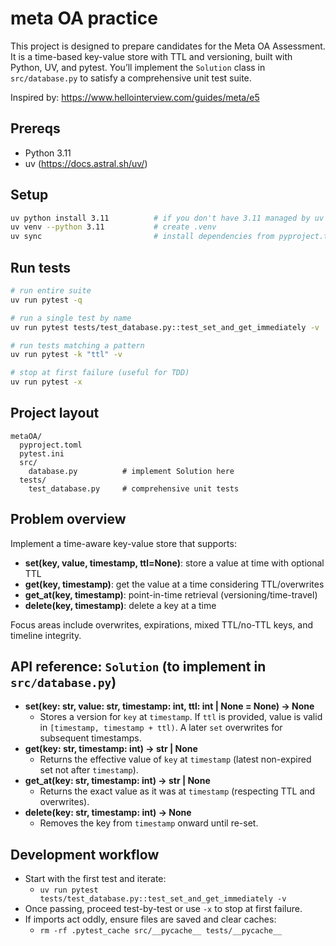 # meta OA practice

This project is designed to prepare candidates for the Meta OA Assessment. It is a time-based key-value store with TTL and versioning, built with Python, UV, and pytest. You’ll implement the `Solution` class in `src/database.py` to satisfy a comprehensive unit test suite.

Inspired by: https://www.hellointerview.com/guides/meta/e5

## Prereqs
- Python 3.11
- uv (https://docs.astral.sh/uv/)

## Setup
```bash
uv python install 3.11          # if you don't have 3.11 managed by uv yet
uv venv --python 3.11           # create .venv
uv sync                         # install dependencies from pyproject.toml
```

## Run tests
```bash
# run entire suite
uv run pytest -q

# run a single test by name
uv run pytest tests/test_database.py::test_set_and_get_immediately -v

# run tests matching a pattern
uv run pytest -k "ttl" -v

# stop at first failure (useful for TDD)
uv run pytest -x
```

## Project layout
```
metaOA/
  pyproject.toml
  pytest.ini
  src/
    database.py          # implement Solution here
  tests/
    test_database.py     # comprehensive unit tests
```

## Problem overview
Implement a time-aware key-value store that supports:
- **set(key, value, timestamp, ttl=None)**: store a value at time with optional TTL
- **get(key, timestamp)**: get the value at a time considering TTL/overwrites
- **get_at(key, timestamp)**: point-in-time retrieval (versioning/time-travel)
- **delete(key, timestamp)**: delete a key at a time

Focus areas include overwrites, expirations, mixed TTL/no-TTL keys, and timeline integrity.

## API reference: `Solution` (to implement in `src/database.py`)
- **set(key: str, value: str, timestamp: int, ttl: int | None = None) -> None**
  - Stores a version for `key` at `timestamp`. If `ttl` is provided, value is valid in `[timestamp, timestamp + ttl)`. A later `set` overwrites for subsequent timestamps.
- **get(key: str, timestamp: int) -> str | None**
  - Returns the effective value of `key` at `timestamp` (latest non-expired set not after `timestamp`).
- **get_at(key: str, timestamp: int) -> str | None**
  - Returns the exact value as it was at `timestamp` (respecting TTL and overwrites).
- **delete(key: str, timestamp: int) -> None**
  - Removes the key from `timestamp` onward until re-set.

## Development workflow
- Start with the first test and iterate:
  - `uv run pytest tests/test_database.py::test_set_and_get_immediately -v`
- Once passing, proceed test-by-test or use `-x` to stop at first failure.
- If imports act oddly, ensure files are saved and clear caches:
  - `rm -rf .pytest_cache src/__pycache__ tests/__pycache__`

